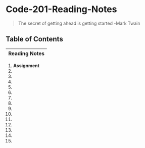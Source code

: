 # Code-201-Reading-Notes

> The secret of getting ahead is getting started
  -Mark Twain

## Table of Contents

| Reading Notes 
| :--- | 
1. **Assignment**
2. 
3. 
4. 
5. 
6. 
7. 
8. 
9. 
10. 
11. 
12. 
13. 
14. 
15.
